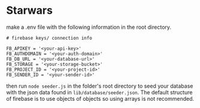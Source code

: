 # Starwars

make a .env file with the following information in the root directory.

```
# firebase keys/ connection info

FB_APIKEY = '<your-api-key>'
FB_AUTHDOMAIN = '<your-auth-domain>'
FB_DB_URL = '<your-database-url>'
FB_STORAGE = '<your-storage-bucket>'
FB_PROJECT_ID = '<your-project-id>'
FB_SENDER_ID = '<your-sender-id>'

```

then run `node seeder.js` in the folder's root directory to seed your database with the json data found in `lib/database/seeder.json`. The default structure of firebase is to use objects of objects so using arrays is not recommended.